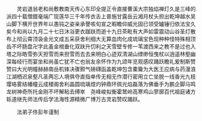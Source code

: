 <!-- { "loadSidebar": true } -->
　　灵岩退翁老和尚敷教南天传心东印全提正令直接曹溪大宗独焰禅灯久是三峰的派四十载僧腊毫端广现莲华三千年传衣舌上普施甘露岳云湘月杖头担出乾坤越水吴山脚下横开世界年以愚钝之姿亲承謦咳旬宣之暇瞻仰威光固已领受罏锤归依法宝久矣今和尚以九月二十七日沐浴更衣跏趺而逝十九日茶毗有大声如雷震动山谷圣灯散布上彻云霄顶袅金光文成五采获舍利细大无算血肉化成琉璃宝色现种种怪特殊相顶齿不坏肠盘卍字此虽金棺垂化双趺升忉利之天雪壁专修一苇渡西来之教不是过也入塔之际皓雪弥天担雪而来担雪而去去来明白心迹双清湖山缥缈恒曳杖以逍遥林壑幽深每经行而宴坐和尚虽亡犹不亡也翁友余怀作为九颂年览观感叹踊跃瞻礼爰制斯赞赞曰大光明幢赫赫南岳机锋决骤颢气磅礴函盖乾坤包含橐籥为大医王应病与药漫浪江湖栖迟泉壑凡圣两忘人境俱夺直指单传无相无作潜行密用立亡坐脱一线香光九枝璎珞雾结幡幢云成楼阁舍利晶圆琉璃煜灼钟鼎环佩光焰磊落为佛垂手为鹏企脚马鸣龙树神奇所托金刚不坏解粘去缚崒　尧峰峻拟衡霍鹫岭高寒鸡山寥廓百代祖庭诸方　轹道继先师法传后学法海性源精微广博万古灵岩赞叹踊跃。

　　法弟子佟彭年谨制
